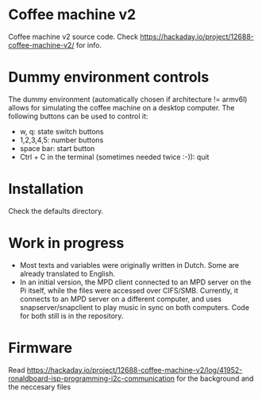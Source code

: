 # Coffee machine v2
Coffee machine v2 source code. Check https://hackaday.io/project/12688-coffee-machine-v2/ for info.

# Dummy environment controls
The dummy environment (automatically chosen if architecture != armv6l) allows for simulating the coffee machine on a desktop computer. The following buttons can be used to control it:
* w, q: state switch buttons
* 1,2,3,4,5: number buttons
* space bar: start button
* Ctrl + C in the terminal (sometimes needed twice :-)): quit

# Installation
Check the defaults directory.

# Work in progress
* Most texts and variables were originally written in Dutch. Some are already translated to English.
* In an initial version, the MPD client connected to an MPD server on the Pi itself, while the files were accessed over CIFS/SMB. Currently, it connects to an MPD server on a different computer, and uses snapserver/snapclient to play music in sync on both computers. Code for both still is in the repository.

# Firmware
Read https://hackaday.io/project/12688-coffee-machine-v2/log/41952-ronaldboard-isp-programming-i2c-communication for the background and the neccesary files
